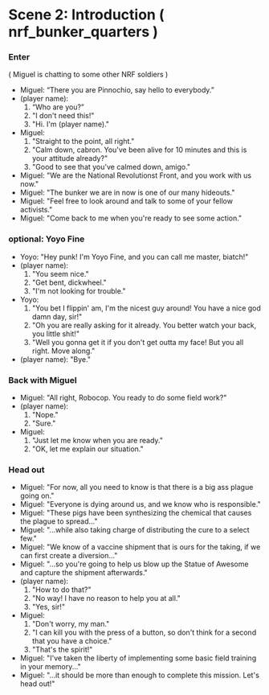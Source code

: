 Scene 2: Introduction ( nrf_bunker_quarters )
=====

### Enter
( Miguel is chatting to some other NRF soldiers )

- Miguel: “There you are Pinnochio, say hello to everybody.”
- (player name):
  1. “Who are you?”
  2. "I don't need this!"
  3. "Hi. I'm (player name)."
- Miguel:
  1. "Straight to the point, all right."
  2. "Calm down, cabron. You've been alive for 10 minutes and this is your attitude already?"
  3. "Good to see that you've calmed down, amigo."
- Miguel: "We are the National Revolutionst Front, and you work with us now."
- Miguel: "The bunker we are in now is one of our many hideouts."
- Miguel: "Feel free to look around and talk to some of your fellow activists."
- Miguel: "Come back to me when you're ready to see some action."

### optional: Yoyo Fine
- Yoyo: "Hey punk! I'm Yoyo Fine, and you can call me master, biatch!"
- (player name):
  1. "You seem nice."
  2. "Get bent, dickwheel."
  3. "I'm not looking for trouble."
- Yoyo:
  1. "You bet I flippin' am, I'm the nicest guy around! You have a nice god damn day, sir!"
  2. "Oh you are really asking for it already. You better watch your back, you little shit!"
  3. "Well you gonna get it if you don't get outta my face! But you all right. Move along."
- (player name): "Bye."

### Back with Miguel
- Miguel: "All right, Robocop. You ready to do some field work?"
- (player name):
  1. "Nope."
  2. "Sure."
- Miguel:
  1. "Just let me know when you are ready."
  2. "OK, let me explain our situation."

### Head out
- Miguel: "For now, all you need to know is that there is a big ass plague going on."
- Miguel: "Everyone is dying around us, and we know who is responsible."
- Miguel: "These pigs have been synthesizing the chemical that causes the plague to spread..."
- Miguel: "...while also taking charge of distributing the cure to a select few."
- Miguel: "We know of a vaccine shipment that is ours for the taking, if we can first create a diversion..."
- Miguel: "...so you're going to help us blow up the Statue of Awesome and capture the shipment afterwards."
- (player name):
  1. "How to do that?"
  2. "No way! I have no reason to help you at all."
  3. "Yes, sir!"
- Miguel:
  1. "Don't worry, my man."
  2. "I can kill you with the press of a button, so don't think for a second that you have a choice."
  3. "That's the spirit!"
- Miguel: "I've taken the liberty of implementing some basic field training in your memory..."
- Miguel: "...it should be more than enough to complete this mission. Let's head out!"
